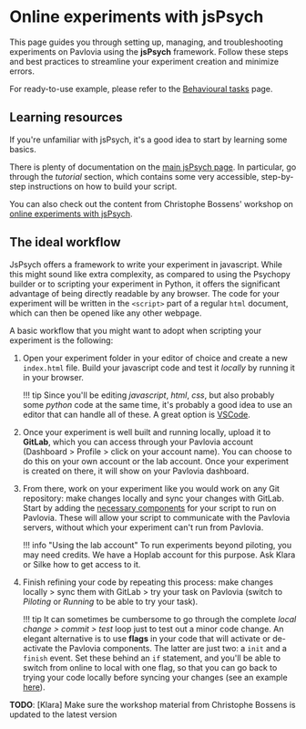 # Online experiments with jsPsych

This page guides you through setting up, managing, and troubleshooting experiments on Pavlovia using the **jsPsych** framework. Follow these steps and best practices to streamline your experiment creation and minimize errors.

For ready-to-use example, please refer to the [Behavioural tasks](../bh-tasks.md) page.

## Learning resources

If you're unfamiliar with jsPsych, it's a good idea to start by learning some basics. 

There is plenty of documentation on the [main jsPsych page](https://www.jspsych.org/v7/). In particular, go through the _tutorial_ section, which contains some very accessible, step-by-step instructions on how to build your script. 

You can also check out the content from Christophe Bossens' workshop on [online experiments with jsPsych](https://kuleuven.sharepoint.com/:p:/r/sites/T0005824-Hoplab/Shared%20Documents/Hoplab/Research/Behaviour/Experiment%20building/jspsych_workshop_christophe.pptx?d=w7d8cb68a430746bcb4b9bcb6ceddaf23&csf=1&web=1&e=L9FXng).

## The ideal workflow

JsPsych offers a framework to write your experiment in javascript. While this might sound like extra complexity, as compared to using the Psychopy builder or to scripting your experiment in Python, it offers the significant advantage of being directly readable by any browser. The code for your experiment will be written in the `<script>` part of a regular `html` document, which can then be opened like any other webpage.

A basic workflow that you might want to adopt when scripting your experiment is the following:

1. Open your experiment folder in your editor of choice and create a new `index.html` file. Build your javascript code and test it _locally_ by running it in your browser.

    !!! tip
        Since you'll be editing _javascript_, _html_, _css_, but also probably some _python_ code at the same time, it's probably a good idea to use an editor that can handle all of these. A great option is [VSCode](https://code.visualstudio.com/).

2. Once your experiment is well built and running locally, upload it to **GitLab**, which you can access through your Pavlovia account (Dashboard > Profile > click on your account name). You can choose to do this on your own account or the lab account. Once your experiment is created on there, it will show on your Pavlovia dashboard.
3. From there, work on your experiment like you would work on any Git repository: make changes locally and sync your changes with GitLab. Start by adding the [necessary components](https://pavlovia.org/docs/experiments/create-jsPsych) for your script to run on Pavlovia. These will allow your script to communicate with the Pavlovia servers, without which your experiment can't run from Pavlovia.

    !!! info "Using the lab account"
        To run experiments beyond piloting, you may need credits. We have a Hoplab account for this purpose. Ask Klara or Silke how to get access to it.

4. Finish refining your code by repeating this process: make changes locally > sync them with GitLab > try your task on Pavlovia (switch to _Piloting_ or _Running_ to be able to try your task).

    !!! tip
        It can sometimes be cumbersome to go through the complete _local change > commit > test_ loop just to test out a minor code change. An elegant alternative is to use **flags** in your code that will activate or de-activate the Pavlovia components. The latter are just two: a `init` and a `finish` event. Set these behind an `if` statement, and you'll be able to switch from online to local with one flag, so that you can go back to trying your code locally before syncing your changes (see an example [here](https://github.com/TimManiquet/mouse_tracker_template)).

__TODO__: [Klara] Make sure the workshop material from Christophe Bossens is updated to the latest version